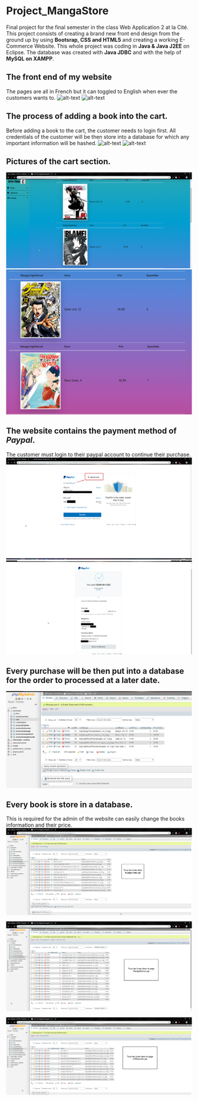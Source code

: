 # Project_MangaStore
Final project for the final semester in the class Web Application 2 at la Cité. This project consists of creating a brand new front end design from the ground up by using **Bootsrap, CSS and HTML5** and creating a working E-Commerce Website. This whole project was coding in **Java & Java J2EE** on Eclipse. The database was created with **Java JDBC** and with the help of **MySQL on XAMPP**.
 
## The front end of my website
The pages are all in French but it can toggled to English when ever the customers wants to.
![alt-text](gifs/1.gif)
![alt-text](gifs/2.gif)



## The process of adding a book into the cart.
Before adding a book to the cart, the customer needs to login first. All credentials of the customer will be then store into a database for which any important information will be hashed.
![alt-text](gifs/3.gif)
![alt-text](gifs/4.gif)


## Pictures of the cart section.
![alt-text](Pictures/1.png)
![alt-text](Pictures/2.png)

## The website contains the payment method of *Paypal*.
The customer must login to their paypal account to continue their purchase.
![alt-text](Pictures/4.png)
![alt-text](Pictures/6.png)

## Every purchase will be then put into a database for the order to processed at a later date.
![alt-text](Pictures/5.png)





## Every book is store in a database.
This is required for the admin of the website can easily change the books information and their price.
![alt-text](Pictures/7.png)

![alt-text](Pictures/8.png)

![alt-text](Pictures/9.png)
